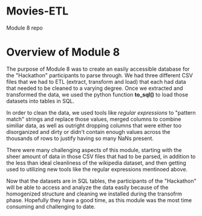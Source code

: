 # Movies-ETL
Module 8 repo
# Overview of Module 8

The purpose of Module 8 was to create an easily accessible database for the "Hackathon" participants to parse through.   We had three different CSV files that we had to ETL (extract, transform and load) that each had data that needed to be cleaned to a varying degree.  Once we extracted and transformed the data, we used the python function **to_sql()** to load those datasets into tables in SQL. 

In order to clean the data, we used tools like *regular expressions* to "pattern match" strings and replace those values, merged columns to combine similiar data, as well as outright dropping columns that were either too disorganized and dirty or didn't contain enough values across the thousands of rows to justify having so many NaNs present.  

There were many challenging aspects of this module, starting with the sheer amount of data in those CSV files that had to be parsed, in addition to the less than ideal cleanliness of the wikipedia dataset, and then getting used to utilizing new tools like the regular expressions mentinoed above.

Now that the datasets are in SQL tables, the participants of the "Hackathon" will be able to access and analyze the data easily because of the homogenized structure and cleaning we installed during the transofrm phase.  Hopefully they have a good time, as this module was the most time consuming and challenging to date.
